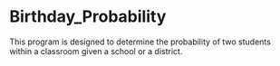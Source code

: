 # Birthday_Probability
This program is designed to determine the probability of two students within a classroom given a school or a district.  
